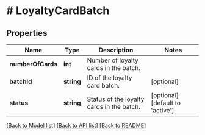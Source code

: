 # # LoyaltyCardBatch

## Properties

Name | Type | Description | Notes
------------ | ------------- | ------------- | -------------
**numberOfCards** | **int** | Number of loyalty cards in the batch. | 
**batchId** | **string** | ID of the loyalty card batch. | [optional] 
**status** | **string** | Status of the loyalty cards in the batch. | [optional] [default to 'active']

[[Back to Model list]](../../README.md#documentation-for-models) [[Back to API list]](../../README.md#documentation-for-api-endpoints) [[Back to README]](../../README.md)


